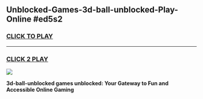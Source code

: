 
## Unblocked-Games-3d-ball-unblocked-Play-Online #ed5s2
<h3>
<a href="https://news.freeplayer.one?title=3d-ball-unblocked&ref=3">CLICK TO PLAY</a></h3>
<hr>

<h3>
<a href="https://news.freeplayer.one?title=3d-ball-unblocked&ref=3">CLICK 2 PLAY</a>
  
</h3>

<a href="https://news.freeplayer.one?title=3d-ball-unblocked&ref=3"><img src="https://clearcache.store/games.png"></a>


**3d-ball-unblocked games unblocked: Your Gateway to Fun and Accessible Online Gaming**
